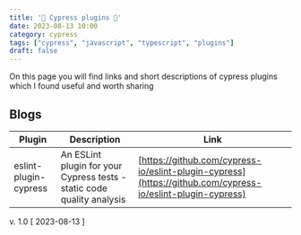 ```yaml
---
title: '🌲 Cypress plugins 🦾'
date: 2023-08-13 10:00
category: cypress
tags: ["cypress", "javascript", "typescript", "plugins"]
draft: false
---
```



On this page you will find links and short descriptions of cypress plugins which I found useful and worth sharing


## Blogs

| Plugin | Description | Link |
|----------|----------|----------|
|eslint-plugin-cypress| An ESLint plugin for your Cypress tests - static code quality analysis| [https://github.com/cypress-io/eslint-plugin-cypress](https://github.com/cypress-io/eslint-plugin-cypress) |





v. 1.0 [ 2023-08-13 ]
